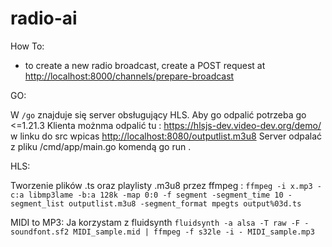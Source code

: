 # radio-ai

How To:

- to create a new radio broadcast, create a POST request at <http://localhost:8000/channels/prepare-broadcast>

GO:

 W `/go` znajduje się server obsługujący HLS. Aby go odpalić potrzeba go <=1.21.3
 Klienta możnma odpalić tu : <https://hlsjs-dev.video-dev.org/demo/>  w linku do src wpicas <http://localhost:8080/outputlist.m3u8>
 Server odpalać z pliku /cmd/app/main.go komendą go run .

HLS:

 Tworzenie plików .ts oraz playlisty .m3u8 przez ffmpeg :
  `ffmpeg -i x.mp3 -c:a libmp3lame -b:a 128k -map 0:0 -f segment -segment_time 10 -segment_list outputlist.m3u8 -segment_format mpegts output%03d.ts`

MIDI to MP3:
Ja korzystam z fluidsynth
`fluidsynth -a alsa -T raw -F - soundfont.sf2 MIDI_sample.mid |
  ffmpeg -f s32le -i - MIDI_sample.mp3`
